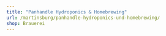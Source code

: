 ```yaml
---
title: "Panhandle Hydroponics & Homebrewing"
url: /martinsburg/panhandle-hydroponics-und-homebrewing/
shop: Brauerei
---
```

